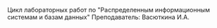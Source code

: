Цикл лабораторных работ по "Распределенным информационным системам и базам данных"
Преподаватель: Васюткина И.А.
